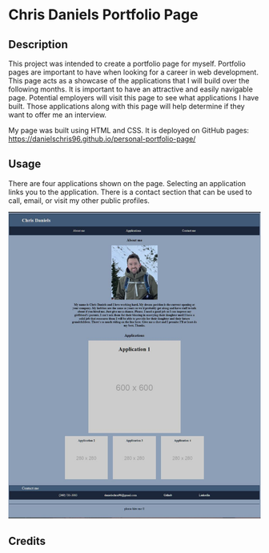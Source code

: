 # Chris Daniels Portfolio Page

## Description

This project was intended to create a portfolio page for myself. Portfolio pages are important to have when looking for a career in web development. This page acts as a showcase of the applications that I will build over the following months. It is important to have an attractive and easily navigable page. Potential employers will visit this page to see what applications I have built. Those applications along with this page will help determine if they want to offer me an interview. 

My page was built using HTML and CSS. It is deployed on GitHub pages:
https://danielschris96.github.io/personal-portfolio-page/

## Usage

There are four applications shown on the page. Selecting an application links you to the application. There is a contact section that can be used to call, email, or visit my other public profiles.

<img src="assets/images/page-screenshot.jpg">

## Credits

